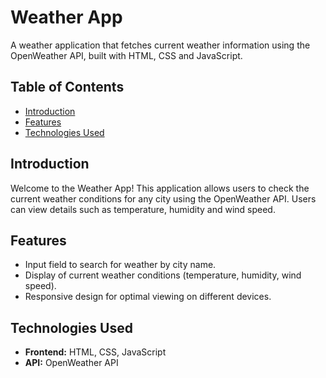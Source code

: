 # Weather App

A weather application that fetches current weather information using the OpenWeather API, built with HTML, CSS and JavaScript.

## Table of Contents
- [Introduction](#introduction)
- [Features](#features)
- [Technologies Used](#technologies-used)

## Introduction
Welcome to the Weather App! This application allows users to check the current weather conditions for any city using the OpenWeather API. Users can view details such as temperature, humidity and wind speed.

## Features
- Input field to search for weather by city name.
- Display of current weather conditions (temperature, humidity, wind speed).
- Responsive design for optimal viewing on different devices.

## Technologies Used
- **Frontend:** HTML, CSS, JavaScript
- **API:** OpenWeather API
